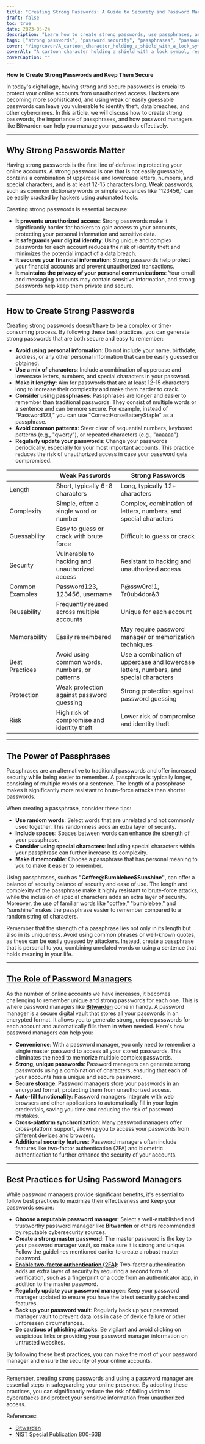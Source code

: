 ```yaml
---
title: "Creating Strong Passwords: A Guide to Security and Password Management"
draft: false
toc: true
date: 2023-05-24
description: "Learn how to create strong passwords, use passphrases, and manage them securely with password managers like Bitwarden."
tags: ["strong passwords", "password security", "passphrases", "password managers", "Bitwarden", "online security", "cybersecurity", "password strength", "data protection", "digital security", "password best practices", "password tips", "secure passwords", "password management tools", "online privacy", "protecting accounts", "data security", "password complexity", "password generator", "two-factor authentication", "creating strong passwords", "password management guide", "password security tips", "strong password creation", "password protection", "secure password management", "password manager benefits", "passphrase security", "password manager recommendations", "password manager best practices", "password manager security", "password manager features"]
cover: "/img/cover/A_cartoon_character_holding_a_shield_with_a_lock_symbol.png"
coverAlt: "A cartoon character holding a shield with a lock symbol, representing password security and protection."
coverCaption: ""
---
```


**How to Create Strong Passwords and Keep Them Secure**

In today's digital age, having strong and secure passwords is crucial to protect your online accounts from unauthorized access. Hackers are becoming more sophisticated, and using weak or easily guessable passwords can leave you vulnerable to identity theft, data breaches, and other cybercrimes. In this article, we will discuss how to create strong passwords, the importance of passphrases, and how password managers like Bitwarden can help you manage your passwords effectively.

______

## Why Strong Passwords Matter

Having strong passwords is the first line of defense in protecting your online accounts. A strong password is one that is not easily guessable, contains a combination of uppercase and lowercase letters, numbers, and special characters, and is at least 12-15 characters long. Weak passwords, such as common dictionary words or simple sequences like "123456," can be easily cracked by hackers using automated tools.

Creating strong passwords is essential because:

- **It prevents unauthorized access**: Strong passwords make it significantly harder for hackers to gain access to your accounts, protecting your personal information and sensitive data.
- **It safeguards your digital identity**: Using unique and complex passwords for each account reduces the risk of identity theft and minimizes the potential impact of a data breach.
- **It secures your financial information**: Strong passwords help protect your financial accounts and prevent unauthorized transactions.
- **It maintains the privacy of your personal communications**: Your email and messaging accounts may contain sensitive information, and strong passwords help keep them private and secure.

______

## How to Create Strong Passwords

Creating strong passwords doesn't have to be a complex or time-consuming process. By following these best practices, you can generate strong passwords that are both secure and easy to remember:

- **Avoid using personal information**: Do not include your name, birthdate, address, or any other personal information that can be easily guessed or obtained.
- **Use a mix of characters**: Include a combination of uppercase and lowercase letters, numbers, and special characters in your password.
- **Make it lengthy**: Aim for passwords that are at least 12-15 characters long to increase their complexity and make them harder to crack.
- **Consider using passphrases**: Passphrases are longer and easier to remember than traditional passwords. They consist of multiple words or a sentence and can be more secure. For example, instead of "Password123," you can use "CorrectHorseBatteryStaple" as a passphrase.
- **Avoid common patterns**: Steer clear of sequential numbers, keyboard patterns (e.g., "qwerty"), or repeated characters (e.g., "aaaaaa").
- **Regularly update your passwords**: Change your passwords periodically, especially for your most important accounts. This practice reduces the risk of unauthorized access in case your password gets compromised.

|                     | Weak Passwords                           | Strong Passwords                           |
| ------------------- | ---------------------------------------- | ------------------------------------------ |
| Length              | Short, typically 6-8 characters           | Long, typically 12+ characters              |
| Complexity          | Simple, often a single word or number     | Complex, combination of letters, numbers, and special characters |
| Guessability        | Easy to guess or crack with brute force   | Difficult to guess or crack                  |
| Security            | Vulnerable to hacking and unauthorized access   | Resistant to hacking and unauthorized access |
| Common Examples     | Password123, 123456, username              | P@ssw0rd!1, Tr0ub4dor&3                      |
| Reusability         | Frequently reused across multiple accounts | Unique for each account                      |
| Memorability        | Easily remembered                         | May require password manager or memorization techniques |
| Best Practices      | Avoid using common words, numbers, or patterns | Use a combination of uppercase and lowercase letters, numbers, and special characters |
| Protection          | Weak protection against password guessing | Strong protection against password guessing  |
| Risk                | High risk of compromise and identity theft | Lower risk of compromise and identity theft   |


______

## The Power of Passphrases

Passphrases are an alternative to traditional passwords and offer increased security while being easier to remember. A passphrase is typically longer, consisting of multiple words or a sentence. The length of a passphrase makes it significantly more resistant to brute-force attacks than shorter passwords.

When creating a passphrase, consider these tips:

- **Use random words**: Select words that are unrelated and not commonly used together. This randomness adds an extra layer of security.
- **Include spaces**: Spaces between words can enhance the strength of your passphrase.
- **Consider using special characters**: Including special characters within your passphrase can further increase its complexity.
- **Make it memorable**: Choose a passphrase that has personal meaning to you to make it easier to remember.

Using passphrases, such as **"Coffee@Bumblebee$Sunshine"**, can offer a balance of security balance of security and ease of use. The length and complexity of the passphrase make it highly resistant to brute-force attacks, while the inclusion of special characters adds an extra layer of security. Moreover, the use of familiar words like "coffee," "bumblebee," and "sunshine" makes the passphrase easier to remember compared to a random string of characters.

Remember that the strength of a passphrase lies not only in its length but also in its uniqueness. Avoid using common phrases or well-known quotes, as these can be easily guessed by attackers. Instead, create a passphrase that is personal to you, combining unrelated words or using a sentence that holds meaning in your life.

______

## [The Role of Password Managers](https://simeononsecurity.ch/articles/bitwarden-and-keepassxc-vs-the-rest/)

As the number of online accounts we have increases, it becomes challenging to remember unique and strong passwords for each one. This is where password managers like [**Bitwarden**](https://simeononsecurity.ch/articles/bitwarden-and-keepassxc-vs-the-rest/) come in handy. A password manager is a secure digital vault that stores all your passwords in an encrypted format. It allows you to generate strong, unique passwords for each account and automatically fills them in when needed. Here's how password managers can help you:

- **Convenience**: With a password manager, you only need to remember a single master password to access all your stored passwords. This eliminates the need to memorize multiple complex passwords.
- **Strong, unique passwords**: Password managers can generate strong passwords using a combination of characters, ensuring that each of your accounts has a unique and secure password.
- **Secure storage**: Password managers store your passwords in an encrypted format, protecting them from unauthorized access.
- **Auto-fill functionality**: Password managers integrate with web browsers and other applications to automatically fill in your login credentials, saving you time and reducing the risk of password mistakes.
- **Cross-platform synchronization**: Many password managers offer cross-platform support, allowing you to access your passwords from different devices and browsers.
- **Additional security features**: Password managers often include features like two-factor authentication (2FA) and biometric authentication to further enhance the security of your accounts.

______

## Best Practices for Using Password Managers

While password managers provide significant benefits, it's essential to follow best practices to maximize their effectiveness and keep your passwords secure:

- **Choose a reputable password manager**: Select a well-established and trustworthy password manager like **Bitwarden** or others recommended by reputable cybersecurity sources.
- **Create a strong master password**: The master password is the key to your password manager vault, so make sure it is strong and unique. Follow the guidelines mentioned earlier to create a robust master password.
- [**Enable two-factor authentication (2FA)**](https://simeononsecurity.ch/articles/what-are-the-diferent-kinds-of-factors-in-mfa/): Two-factor authentication adds an extra layer of security by requiring a second form of verification, such as a fingerprint or a code from an authenticator app, in addition to the master password.
- **Regularly update your password manager**: Keep your password manager updated to ensure you have the latest security patches and features.
- **Back up your password vault**: Regularly back up your password manager vault to prevent data loss in case of device failure or other unforeseen circumstances.
- **Be cautious of phishing attacks**: Be vigilant and avoid clicking on suspicious links or providing your password manager information on untrusted websites.

By following these best practices, you can make the most of your password manager and ensure the security of your online accounts.

______

Remember, creating strong passwords and using a password manager are essential steps in safeguarding your online presence. By adopting these practices, you can significantly reduce the risk of falling victim to cyberattacks and protect your sensitive information from unauthorized access.

References:
- [Bitwarden](https://bitwarden.com/)
- [NIST Special Publication 800-63B](https://pages.nist.gov/800-63-3/sp800-63b.html)
